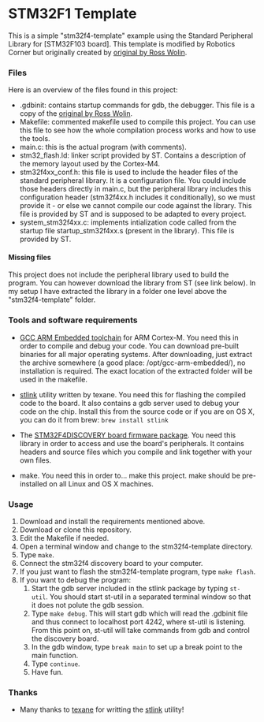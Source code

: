 # STM32F1 Template


This is a simple "stm32f4-template" example using the Standard Peripheral Library for [STM32F103 board].
This template is modified by Robotics Corner but originally created by [original by Ross Wolin](https://github.com/rowol/stm32_discovery_arm_gcc/blob/master/blinky/).

### Files

Here is an overview of the files found in this project:

* .gdbinit: contains startup commands for gdb, the debugger. This file is a copy of the [original by Ross Wolin](https://github.com/rowol/stm32_discovery_arm_gcc/blob/master/blinky/.gdbinit).
* Makefile: commented makefile used to compile this project. You can use this file to see how the whole compilation process works and how to use the tools.
* main.c: this is the actual program (with comments).
* stm32\_flash.ld: linker script provided by ST. Contains a description of the memory layout used by the Cortex-M4.
* stm32f4xx\_conf.h: this file is used to include the header files of the standard peripheral library. It is a configuration file. You could include those headers directly in main.c, but the peripheral library includes this configuration header (stm32f4xx.h includes it conditionally), so we must provide it - or else we cannot compile our code against the library. This file is provided by ST and is supposed to be adapted to every project.
* system\_stm32f4xx.c: implements intialization code called from the startup file startup\_stm32f4xx.s (present in the library). This file is provided by ST.

#### Missing files

This project does not include the peripheral library used to build the program. You can however download the library from ST (see link below). In my setup I have extracted the library in a folder one level above the "stm32f4-template" folder.

### Tools and software requirements

* [GCC ARM Embedded toolchain](https://launchpad.net/gcc-arm-embedded) for ARM Cortex-M. You need this in order to compile and debug your code. You can download pre-built binaries for all major operating systems. After downloading, just extract the archive somewhere (a good place: /opt/gcc-arm-embedded/), no installation is required. The exact location of the extracted folder will be used in the makefile.

* [stlink](https://github.com/texane/stlink) utility written by texane. You need this for flashing the compiled code to the board. It also contains a gdb server used to debug your code on the chip. Install this from the source code or if you are on OS X, you can do it from brew: ```brew install stlink```

* The [STM32F4DISCOVERY board firmware package](http://www.st.com/web/en/catalog/tools/PF257904). You need this library in order to access and use the board's peripherals. It contains headers and source files which you compile and link together with your own files.

* make. You need this in order to... make this project. make should be pre-installed on all Linux and OS X machines.

### Usage

1. Download and install the requirements mentioned above.
2. Download or clone this repository.
3. Edit the Makefile if needed.
4. Open a terminal window and change to the stm32f4-template directory.
5. Type `make`.
6. Connect the stm32f4 discovery board to your computer.
7. If you just want to flash the stm32f4-template program, type `make flash`.
8. If you want to debug the program:
   1. Start the gdb server included in the stlink package by typing `st-util`. You should start st-util in a separated terminal window so that it does not polute the gdb session.
   2. Type `make debug`. This will start gdb which will read the .gdbinit file and thus connect to localhost port 4242, where st-util is listening. From this point on, st-util will take commands from gdb and control the discovery board.
   3. In the gdb window, type `break main` to set up a break point to the main
   function.
   4. Type `continue`.
   5. Have fun.

### Thanks

* Many thanks to [texane](https://github.com/texane) for writting the
  [stlink](https://github.com/texane/stlink) utility!
